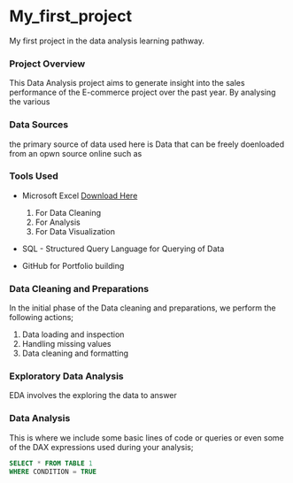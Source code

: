 # My_first_project
My first project in the data analysis learning pathway.

### Project Overview 
This Data Analysis project aims to generate insight into the sales performance of the E-commerce project over the past year. By analysing the various

### Data Sources
the primary source of data used here is Data that can be freely doenloaded from an opwn source online such as 

### Tools Used
- Microsoft Excel [Download Here](https://www.microsoft.com) 
  1.  For Data Cleaning
  2.  For Analysis
  3.  For Data Visualization
    
- SQL - Structured Query Language for Querying of Data
- GitHub for Portfolio building

### Data Cleaning and Preparations
In the initial phase of the Data cleaning and preparations, we perform the following actions;
1. Data loading and inspection
2. Handling missing values
3. Data cleaning and formatting

### Exploratory Data Analysis
EDA involves the exploring the data to answer 

### Data Analysis
This is where we include some basic lines of code or queries or even some of the DAX expressions used during your analysis;
```SQL
SELECT * FROM TABLE 1
WHERE CONDITION = TRUE
```
